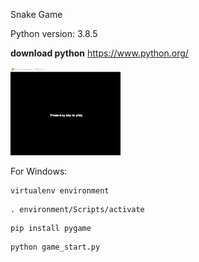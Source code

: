 Snake Game

Python version: 3.8.5

**download python**
https://www.python.org/

<img src="./assets/snakegame.gif" width="35%">

For Windows:

```
virtualenv environment
```
```
. environment/Scripts/activate
```
```
pip install pygame
```
```
python game_start.py
```

